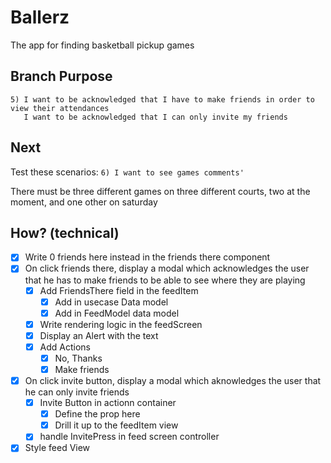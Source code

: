 # Ballerz
The app for finding basketball pickup games

## Branch Purpose
    5) I want to be acknowledged that I have to make friends in order to view their attendances
       I want to be acknowledged that I can only invite my friends 

## Next 
Test these scenarios:
    `6) I want to see games comments'`
        

There must be three different games on three different courts, two at the moment, and one other on saturday


## How? (technical)
- [x] Write 0 friends here instead in the friends there component
- [x] On click friends there, display a modal which acknowledges the user that he has to make friends to be able to see where they are playing
    - [x] Add FriendsThere field in the feedItem
        - [x] Add in usecase Data model
        - [x] Add in FeedModel data model
    - [x] Write rendering logic in the feedScreen
    - [x] Display an Alert with the text
    - [x] Add Actions
        - [x] No, Thanks
        - [x] Make friends

- [x] On click invite button, display a modal which aknowledges the user that he can only invite friends
    - [x] Invite Button in actionn container
        - [x] Define the prop here
        - [x] Drill it up to the feedItem view 
    - [x] handle InvitePress in feed screen controller

- [x] Style feed View